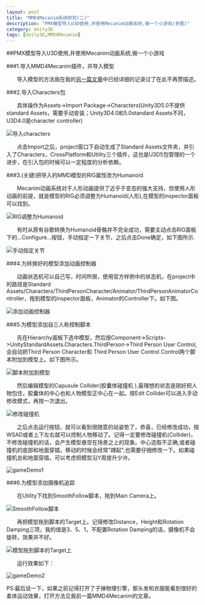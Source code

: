 ```yaml
---
layout: post
title: "MMD4Mecanim系统研究(二)"
description: "PMX模型导入U3D使用,并使用Mecanim动画系统,做一个小游戏(多图)"
category: Unity3D
tags: [Unity3D,MMD4Mecanim]
---
```


##PMX模型导入U3D使用,并使用Mecanim动画系统,做一个小游戏

###1.导入MMD4Mecanim插件，并导入模型

&#160; &#160; &#160; &#160;导入模型的方法我在我的[另一篇文章](./mmd4mecanimmd.html)中已经详细的记录过了在此不再赘描述。

<!-- more -->

###2.导入Characters包


&#160; &#160; &#160; &#160;具体操作为Assets->Import Package->Characters(Unity3D5.0不提供standard Assets，需要手动安装；Unity3D4.0和5.0standard Assets不同，U3D4.0是character controller)

![导入characters](/images/MMD4Mecanim2/QQ20150509-1@2x.png)

&#160; &#160; &#160; &#160;点击Import之后，project窗口下自动生成了Standard Assets文件夹，并引入了Characters，CrossPlatform和Utility三个插件，这也是U3D5包管理的一个进步，在引入包的时候可以一定程度的分析依赖。


###3.(关键)把导入的MMD模型的RIG属性改为Humanoid

&#160; &#160; &#160; &#160;Mecanim动画系统对于人形动画提供了近乎于变态的强大支持，但使用人形动画的前提，就是模型的RIG必须调整为Humanoid(人形),在模型的inspector面板可以找到。

![RIG调整为Humanoid](/images/MMD4Mecanim2/QQ20150509-2@2x.png)

&#160; &#160; &#160; &#160;有时从原有谷歌转换为Humanoid骨骼并不完全成功，需要主动点击RIG面板下的...Configure...按钮，手动指定一下关节，之后点击Done确定，如下图所示.

![手动指定关节](/images/MMD4Mecanim2/QQ20150509-3@2x.png)


###4.为转换好的模型添加动画控制器

&#160; &#160; &#160; &#160;动画状态机可以自己写，时间所限，使用官方样例中的状态机，在project中的路径是Standard Assets/Characters/ThirdPersonCharacter/Animator/ThirdPersonAnimatorController，拖到模型的inspector面板，Animator的Controller下。如下图。

![添加动画控制器](/images/MMD4Mecanim2/QQ20150509-4@2x.png)

###5.为模型添加自三人称控制脚本

&#160; &#160; &#160; &#160;先在Hierarchy面板下选中模型，然后按Component->Scripts->UnityStandardAssets.Characters.ThirdPerson->Third Person User Control,会自动把Third Person Character和 Third Person User Control Control两个脚本附加到模型上。如下图所示。

![脚本附加到模型](/images/MMD4Mecanim2/QQ20150509-5@2x.png)

&#160; &#160; &#160; &#160;然后编辑模型的Capusule Collider(胶囊体碰撞机
),最理想的状态是刚好把人物包住，胶囊体的中心也和人物模型正中心在一起。按Edit Collider可以进入手动修改模式，再按一次退出。

![修改碰撞机](/images/MMD4Mecanim2/QQ20150509-6@2x.png)

&#160; &#160; &#160; &#160;之后点击运行按钮，就可以看到很随意的站姿势了，恭喜，已经修改成功，按WSAD或者上下左右就可以控制人物移动了。记得一定要修改碰撞机(Collider)，不修改碰撞机的话，会产生模型悬空在场景之上的现象。中心选取不正确,或者碰撞机的底部和地面穿插，移动的时候会经常"蹲起",也需要仔细修改一下。如果碰撞机总和地面穿插，可以考虑把模型沿Y周提升少许。

![gameDemo1](/images/MMD4Mecanim2/MMD4MecanimGameDemo1.gif)

###6.为模型添加摄像机追踪

&#160; &#160; &#160; &#160;在Utility下找到SmoothFollow脚本，拖到Main Camera上。

![SmoothFollow脚本](/images/MMD4Mecanim2/QQ20150509-7@2x.png)

&#160; &#160; &#160; &#160;再把模型拖到脚本的Target上。记得修改Distance，Height和Rotation Damping三项，我的值是3、5、1，不配置Rotation Damping的话，摄像机不会旋转，效果并不好。

![模型拖到脚本的Target上](/images/MMD4Mecanim2/QQ20150509-8@2x.png)

&#160; &#160; &#160; &#160;运行效果如下：

![gameDemo2](/images/MMD4Mecanim2/MMD4MecanimGameDemo2.gif)

PS:最后说一下，如果之前记得打开了子弹物理引擎，那头发和衣服能看到很好的柔体运动效果，打开方法见我前一篇MMD4Mecanim的文章。